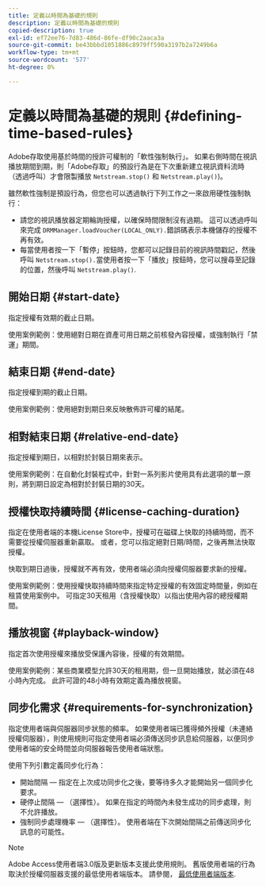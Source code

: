 ```yaml
---
title: 定義以時間為基礎的規則
description: 定義以時間為基礎的規則
copied-description: true
exl-id: ef72ee76-7d83-486d-86fe-df90c2aaca3a
source-git-commit: be43bbbd1051886c8979ff590a3197b2a7249b6a
workflow-type: tm+mt
source-wordcount: '577'
ht-degree: 0%

---
```


# 定義以時間為基礎的規則 {#defining-time-based-rules}

Adobe存取使用基於時間的授許可權制的「軟性強制執行」。 如果右側時間在視訊播放期間到期，則「Adobe存取」的預設行為是在下次重新建立視訊資料流時（透過呼叫）才會限製播放 `Netstream.stop()` 和 `Netstream.play()`)。

雖然軟性強制是預設行為，但您也可以透過執行下列工作之一來啟用硬性強制執行：

* 請您的視訊播放器定期輪詢授權，以確保時間限制沒有過期。 這可以透過呼叫來完成 `DRMManager.loadVoucher(LOCAL_ONLY).`錯誤碼表示本機儲存的授權不再有效。
* 每當使用者按一下「暫停」按鈕時，您都可以記錄目前的視訊時間戳記，然後呼叫 `Netstream.stop().`當使用者按一下「播放」按鈕時，您可以搜尋至記錄的位置，然後呼叫 `Netstream.play()`.

## 開始日期 {#start-date}

指定授權有效期的截止日期。

使用案例範例：使用絕對日期在資產可用日期之前核發內容授權，或強制執行「禁運」期間。

## 結束日期 {#end-date}

指定授權到期的截止日期。

使用案例範例：使用絕對到期日來反映散佈許可權的結尾。

## 相對結束日期 {#relative-end-date}

指定授權到期日，以相對於封裝日期來表示。

使用案例範例：在自動化封裝程式中，針對一系列影片使用具有此選項的單一原則，將到期日設定為相對於封裝日期的30天。

## 授權快取持續時間 {#license-caching-duration}

指定在使用者端的本機License Store中，授權可在磁碟上快取的持續時間，而不需要從授權伺服器重新贏取。 或者，您可以指定絕對日期/時間，之後再無法快取授權。

快取到期日過後，授權就不再有效，使用者端必須向授權伺服器要求新的授權。

使用案例範例：使用授權快取持續時間來指定特定授權的有效固定時間量，例如在租賃使用案例中。 可指定30天租用（含授權快取）以指出使用內容的總授權期間。

## 播放視窗 {#playback-window}

指定首次使用授權來播放受保護內容後，授權的有效期間。

使用案例範例：某些商業模型允許30天的租用期，但一旦開始播放，就必須在48小時內完成。 此許可證的48小時有效期定義為播放視窗。

## 同步化需求 {#requirements-for-synchronization}

指定使用者端與伺服器同步狀態的頻率。 如果使用者端已獲得頻外授權（未連絡授權伺服器），則使用規則可指定使用者端必須傳送同步訊息給伺服器，以便同步使用者端的安全時間並向伺服器報告使用者端狀態。

使用下列引數定義同步化行為：

* 開始間隔 — 指定在上次成功同步化之後，要等待多久才能開始另一個同步化要求。
* 硬停止間隔 — （選擇性）。 如果在指定的時間內未發生成功的同步處理，則不允許播放。
* 強制同步處理機率 — （選擇性）。 使用者端在下次開始間隔之前傳送同步化訊息的可能性。

>[!NOTE]
>
>Adobe Access使用者端3.0版及更新版本支援此使用規則。 舊版使用者端的行為取決於授權伺服器支援的最低使用者端版本。 請參閱， [最低使用者端版本](../../../../aaxs-protecting-content/content-implementing-the-license-server/content-handling-license-reqs/content-minimum-client-version.md).
